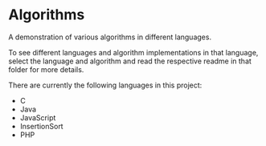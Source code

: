 # Algorithms

A demonstration of various algorithms in different languages.

To see different languages and algorithm implementations in that language, select the language and algorithm and read the respective readme in that folder for more details.

There are currently the following languages in this project:
- C
- Java
- JavaScript
- InsertionSort
- PHP
